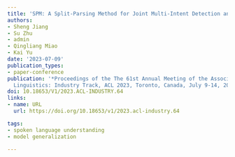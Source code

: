 ```yaml
---
title: 'SPM: A Split-Parsing Method for Joint Multi-Intent Detection and Slot Filling'
authors:
- Sheng Jiang
- Su Zhu
- admin
- Qingliang Miao
- Kai Yu
date: '2023-07-09'
publication_types:
- paper-conference
publication: '*Proceedings of the The 61st Annual Meeting of the Association for Computational
  Linguistics: Industry Track, ACL 2023, Toronto, Canada, July 9-14, 2023*'
doi: 10.18653/V1/2023.ACL-INDUSTRY.64
links:
- name: URL
  url: https://doi.org/10.18653/v1/2023.acl-industry.64

tags:
- spoken language understanding
- model generalization

---
```

